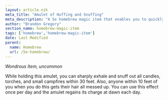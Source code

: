 ```yaml
---
layout: article.njk
meta_title: "Amulet of Huffing and Snuffing"
meta_description: "A 5e homebrew magic item that enables you to quickly extinguish all flames around you"
author: "Brandon Gregory"
section_name: homebrew-magic-item
tags: ['homebrew','homebrew-magic-item']
date: Last Modified
parent:
  name: Homebrew
  url: /5e-homebrew/
---
```


_Wondrous Item, uncommon_

While holding this amulet, you can sharply exhale and snuff out all candles, torches, and small campfires within 30 feet. Also, anyone within 10 feet of you when you do this gets their hair all messed up. You can use this effect once per day and the amulet regains its charge at dawn each day.

